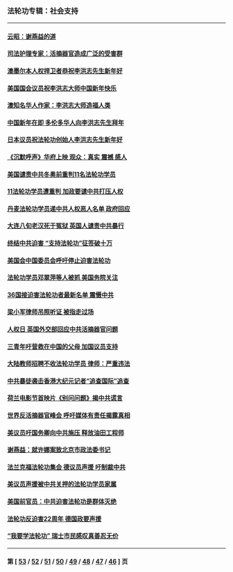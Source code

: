 ### 法轮功专辑：社会支持
---
#### [云昭：谢燕益的道](../../pages/nf4386/n13607391.md?02270430) 
#### [司法护理专家：活摘器官造成广泛的受害群](../../pages/nf4386/n13570425.md?02270430) 
#### [澳墨尔本人权捍卫者恭祝李洪志先生新年好](../../pages/nf4386/n13556164.md?02270430) 
#### [美国国会议员祝李洪志大师中国新年快乐](../../pages/nf4386/n13554208.md?02270430) 
#### [澳知名华人作家：李洪志大师造福人类](../../pages/nf4386/n13552049.md?02270430) 
#### [中国新年在即 多伦多华人向李洪志先生拜年](../../pages/nf4386/n13531756.md?02270430) 
#### [日本议员祝法轮功创始人李洪志先生新年好](../../pages/nf4386/n13543228.md?02270430) 
#### [《沉默呼声》华府上映 观众：真实 震撼 感人](../../pages/nf4386/n13524739.md?02270430) 
#### [美国谴责中共冬奥前重判11名法轮功学员](../../pages/nf4386/n13521806.md?02270430) 
#### [11法轮功学员遭重判 加政要谴中共打压人权](../../pages/nf4386/n13521294.md?02270430) 
#### [丹麦法轮功学员递中共人权恶人名单 政府回应](../../pages/nf4386/n13497482.md?02270430) 
#### [大连八旬老汉死于冤狱 英国人谴责中共暴行](../../pages/nf4386/n13480118.md?02270430) 
#### [终结中共迫害 “支持法轮功”征签破十万](../../pages/nf4386/n13471084.md?02270430) 
#### [美国会中国委员会呼吁停止迫害法轮功](../../pages/nf4386/n13465411.md?02270430) 
#### [法轮功学员邓翠萍等人被抓 美国务院关注](../../pages/nf4386/n13451524.md?02270430) 
#### [36国接迫害法轮功者最新名单 震慑中共](../../pages/nf4386/n13445909.md?02270430) 
#### [梁小军律师吊照听证 被指走过场](../../pages/nf4386/n13437662.md?02270430) 
#### [人权日 英国外交部回应中共活摘器官问题](../../pages/nf4386/n13430243.md?02270430) 
#### [三青年吁营救在中国的父母 加国议员支持](../../pages/nf4386/n13429744.md?02270430) 
#### [大陆教师招聘不收法轮功学员 律师：严重违法](../../pages/nf4386/n13365839.md?02270430) 
#### [中共暴徒袭击香港大纪元记者“追查国际”追查](../../pages/nf4386/n13343404.md?02270430) 
#### [荷兰电影节首映片《别问问题》揭中共谎言](../../pages/nf4386/n13321179.md?02270430) 
#### [世界反活摘器官峰会 呼吁媒体有责任揭露真相](../../pages/nf4386/n13264475.md?02270430) 
#### [美议员吁国务卿向中共施压 释放油田工程师](../../pages/nf4386/n13233845.md?02270430) 
#### [谢燕益：就许娜案致北京市政法委书记](../../pages/nf4386/n13182701.md?02270430) 
#### [法兰克福法轮功集会 德议员声援 吁制裁中共](../../pages/nf4386/n13175975.md?02270430) 
#### [美议员声援被中共关押的法轮功学员家属](../../pages/nf4386/n13158310.md?02270430) 
#### [美国前官员：中共迫害法轮功是群体灭绝](../../pages/nf4386/n13157750.md?02270430) 
#### [法轮功反迫害22周年 德国政要声援](../../pages/nf4386/n13143632.md?02270430) 
#### [“我要学法轮功” 瑞士市民感叹真善忍无价](../../pages/nf4386/n13129633.md?02270430) 

---
#### 第 [ [53](./53.md?02270430) / [52](./52.md?02270430) / [51](./51.md?02270430) / [50](./50.md?02270430) / [49](./49.md?02270430) / [48](./48.md?02270430) / [47](./47.md?02270430) / [46](./46.md?02270430) ] 页
